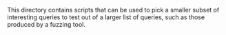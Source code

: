 This directory contains scripts that can be used to pick a smaller subset of interesting queries to test
out of a larger list of queries, such as those produced by a fuzzing tool.
